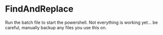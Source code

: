 # FindAndReplace

Run the batch file to start the powershell. Not everything is working yet... be careful, manually backup any files you use this on. 
